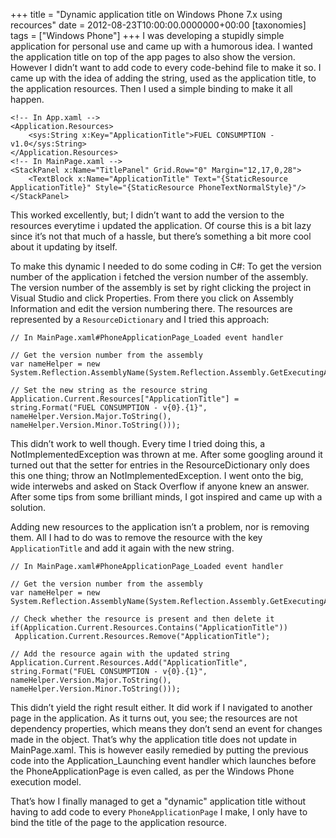 +++
title = "Dynamic application title on Windows Phone 7.x using recources"
date = 2012-08-23T10:00:00.0000000+00:00
[taxonomies]
tags = ["Windows Phone"]
+++
I was developing a stupidly simple application for personal use and came up with a humorous idea. I wanted the application title on top of the app pages to also show the version. However I didn’t want to add code to every code-behind file to make it so. I came up with the idea of adding the string, used as the application title, to the application resources. Then I used a simple binding to make it all happen.

```
<!-- In App.xaml -->  
<Application.Resources>  
    <sys:String x:Key="ApplicationTitle">FUEL CONSUMPTION - v1.0</sys:String>  
</Application.Resources>  
<!-- In MainPage.xaml -->  
<StackPanel x:Name="TitlePanel" Grid.Row="0" Margin="12,17,0,28">  
    <TextBlock x:Name="ApplicationTitle" Text="{StaticResource ApplicationTitle}" Style="{StaticResource PhoneTextNormalStyle}"/>  
</StackPanel>
```

This worked excellently, but; I didn’t want to add the version to the resources everytime i updated the application. Of course this is a bit lazy since it’s not that much of a hassle, but there’s something a bit more cool about it updating by itself.

To make this dynamic I needed to do some coding in C#: To get the version number of the application i fetched the version number of the assembly. The version number of the assembly is set by right clicking the project in Visual Studio and click Properties. From there you click on Assembly Information and edit the version numbering there. The resources are represented by a `ResourceDictionary` and I tried this approach:

```
// In MainPage.xaml#PhoneApplicationPage_Loaded event handler

// Get the version number from the assembly
var nameHelper = new System.Reflection.AssemblyName(System.Reflection.Assembly.GetExecutingAssembly().FullName);

// Set the new string as the resource string
Application.Current.Resources["ApplicationTitle"] = string.Format("FUEL CONSUMPTION - v{0}.{1}", nameHelper.Version.Major.ToString(), nameHelper.Version.Minor.ToString()));
```

This didn’t work to well though. Every time I tried doing this, a NotImplementedException was thrown at me. After some googling around it turned out that the setter for entries in the ResourceDictionary only does this one thing; throw an NotImplementedException. I went onto the big, wide interwebs and asked on Stack Overflow if anyone knew an answer. After some tips from some brilliant minds, I got inspired and came up with a solution.

Adding new resources to the application isn’t a problem, nor is removing them. All I had to do was to remove the resource with the key `ApplicationTitle` and add it again with the new string.

```
// In MainPage.xaml#PhoneApplicationPage_Loaded event handler

// Get the version number from the assembly
var nameHelper = new System.Reflection.AssemblyName(System.Reflection.Assembly.GetExecutingAssembly().FullName);

// Check whether the resource is present and then delete it
if(Application.Current.Resources.Contains("ApplicationTitle"))
 Application.Current.Resources.Remove("ApplicationTitle");

// Add the resource again with the updated string
Application.Current.Resources.Add("ApplicationTitle", string.Format("FUEL CONSUMPTION - v{0}.{1}", nameHelper.Version.Major.ToString(), nameHelper.Version.Minor.ToString()));
```

This didn’t yield the right result either. It did work if I navigated to another page in the application. As it turns out, you see; the resources are not dependency properties, which means they don’t send an event for changes made in the object. That’s why the application title does not update in MainPage.xaml. This is however easily remedied by putting the previous code into the Application_Launching event handler which launches before the PhoneApplicationPage is even called, as per the Windows Phone execution model.

That’s how I finally managed to get a "dynamic" application title without having to add code to every `PhoneApplicationPage` I make, I only have to bind the title of the page to the application resource.
